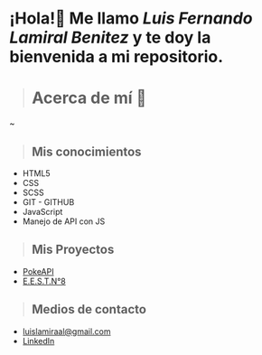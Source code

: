 
# ¡Hola!👋 Me llamo *Luis Fernando Lamiral Benitez* y te doy la bienvenida a mi repositorio.

> # Acerca de **mí** 👤
~

> ## Mis conocimientos
- HTML5
- CSS
- SCSS
- GIT - GITHUB
- JavaScript
- Manejo de API con JS

> ## Mis Proyectos
- [PokeAPI](https://github.com/LuisLamiral8/pokeApi)
- [E.E.S.T.N°8](https://github.com/LuisLamiral8/webAlmafuerte)

> ## Medios de contacto
- luislamiraal@gmail.com
- [LinkedIn](https://www.linkedin.com/in/luis-lamiral/)



<!--
**LuisLamiral8/LuisLamiral8** is a ✨ _special_ ✨ repository because its `README.md` (this file) appears on your GitHub profile.

Here are some ideas to get you started:



- 🔭 I’m currently working on ...
- 🌱 I’m currently learning ...
- 👯 I’m looking to collaborate on ...
- 🤔 I’m looking for help with ...
- 💬 Ask me about ...
- 📫 How to reach me: ...
- 😄 Pronouns: ...
- ⚡ Fun fact: ...
-->
